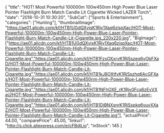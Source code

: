 {
	"title": "HOT! Most Powerful 100000m 100w450nm High Power Blue Laser Pointer Flashlight Burn Match Candle Lit Cigarette Wicked LAZER Torch",
	"date": "2018-10-31 10:30:20",
	"SubCat": ["Sports & Entertainment"],
	"categories": ["Hunting"],
	"thumbnailImage": "https://ae01.alicdn.com/kf/HTB1UGdQXvjsK1Rjy1Xaq6zispXac/HOT-Most-Powerful-100000m-100w450nm-High-Power-Blue-Laser-Pointer-Flashlight-Burn-Match-Candle-Lit-Cigarette.jpg_220x220.jpg",
	"BigImage": ["https://ae01.alicdn.com/kf/HTB1UGdQXvjsK1Rjy1Xaq6zispXac/HOT-Most-Powerful-100000m-100w450nm-High-Power-Blue-Laser-Pointer-Flashlight-Burn-Match-Candle-Lit-Cigarette.jpg","https://ae01.alicdn.com/kf/HTB1FzxOXxrvK1RjSszeq6yObFXaD/HOT-Most-Powerful-100000m-100w450nm-High-Power-Blue-Laser-Pointer-Flashlight-Burn-Match-Candle-Lit-Cigarette.jpg","https://ae01.alicdn.com/kf/HTB1kJ8OXtfvK1RjSszhq6AcGFXas/HOT-Most-Powerful-100000m-100w450nm-High-Power-Blue-Laser-Pointer-Flashlight-Burn-Match-Candle-Lit-Cigarette.jpg","https://ae01.alicdn.com/kf/HTB1NFhOXE_rK1Rjy0Fcq6zEvVXaU/HOT-Most-Powerful-100000m-100w450nm-High-Power-Blue-Laser-Pointer-Flashlight-Burn-Match-Candle-Lit-Cigarette.jpg","https://ae01.alicdn.com/kf/HTB1DjBNXsnrK1RjSspkq6yuvXXaZ/HOT-Most-Powerful-100000m-100w450nm-High-Power-Blue-Laser-Pointer-Flashlight-Burn-Match-Candle-Lit-Cigarette.jpg"],
	"actualPrice": 44.00,
	"comparePrice": 45.00,
	"linkurl": "http://s.click.aliexpress.com/e/cFBdjLio",
	"inStock": 145
}
